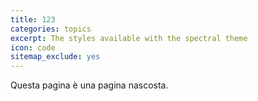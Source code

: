 ```yaml
---
title: 123
categories: topics
excerpt: The styles available with the spectral theme
icon: code
sitemap_exclude: yes
---
```



Questa pagina è una pagina nascosta.
